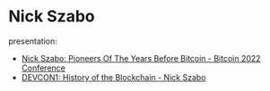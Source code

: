 # Nick Szabo
presentation:
- [Nick Szabo: Pioneers Of The Years Before Bitcoin - Bitcoin 2022 Conference](https://youtu.be/Q5gj2YmQUhQ)
- [DEVCON1: History of the Blockchain - Nick Szabo](https://youtu.be/7Y3fWXA6d5k)
